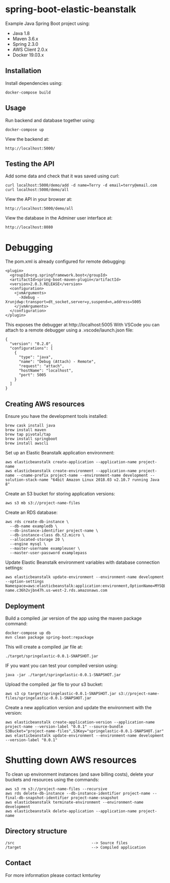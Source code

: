 # spring-boot-elastic-beanstalk

Example Java Spring Boot project using:

* Java 1.8
* Maven 3.6.x
* Spring 2.3.0
* AWS Client 2.0.x
* Docker 19.03.x


## Installation

Install dependencies using:

    docker-compose build


## Usage

Run backend and database together using:

    docker-compose up

View the backend at:

    http://localhost:5000/


## Testing the API

Add some data and check that it was saved using curl:

    curl localhost:5000/demo/add -d name=Terry -d email=terry@email.com
    curl localhost:5000/demo/all

View the API in your browser at:

    http://localhost:5000/demo/all

View the database in the Adminer user interface at:

    http://localhost:8080


# Debugging

The pom.xml is already configured for remote debugging:

    <plugin>
      <groupId>org.springframework.boot</groupId>
      <artifactId>spring-boot-maven-plugin</artifactId>
      <version>2.0.3.RELEASE</version>
      <configuration>
        <jvmArguments>
          -Xdebug -Xrunjdwp:transport=dt_socket,server=y,suspend=n,address=5005
        </jvmArguments>
      </configuration>
    </plugin>

This exposes the debugger at http://localhost:5005
With VSCode you can attach to a remote debugger using a .vscode/launch.json file:

    {
      "version": "0.2.0",
      "configurations": [
        {
          "type": "java",
          "name": "Debug (Attach) - Remote",
          "request": "attach",
          "hostName": "localhost",
          "port": 5005
        }
      ]
    }

## Creating AWS resources

Ensure you have the development tools installed:

    brew cask install java
    brew install maven
    brew tap pivotal/tap
    brew install springboot
    brew install awscli

Set up an Elastic Beanstalk application environment:

    aws elasticbeanstalk create-application --application-name project-name
    aws elasticbeanstalk create-environment --application-name project-name --cname-prefix project-name --environment-name development --solution-stack-name "64bit Amazon Linux 2018.03 v2.10.7 running Java 8"

Create an S3 bucket for storing application versions:

    aws s3 mb s3://project-name-files

Create an RDS database:

    aws rds create-db-instance \
      --db-name exampledb \
      --db-instance-identifier project-name \
      --db-instance-class db.t2.micro \
      --allocated-storage 20 \
      --engine mysql \
      --master-username exampleuser \
      --master-user-password examplepass

Update Elastic Beanstalk environment variables with database connection settings:

    aws elasticbeanstalk update-environment --environment-name development --option-settings Namespace=aws:elasticbeanstalk:application:environment,OptionName=MYSQL_HOST,Value=project-name.c36h2vjbn47h.us-west-2.rds.amazonaws.com


## Deployment

Build a compiled .jar version of the app using the maven package command:

    docker-compose up db
    mvn clean package spring-boot:repackage

This will create a compiled .jar file at:

    ./target/springelastic-0.0.1-SNAPSHOT.jar

IF you want you can test your compiled version using:

    java -jar ./target/springelastic-0.0.1-SNAPSHOT.jar

Upload the compiled .jar file to your s3 bucket:

    aws s3 cp target/springelastic-0.0.1-SNAPSHOT.jar s3://project-name-files/springelastic-0.0.1-SNAPSHOT.jar

Create a new application version and update the environment with the version:

    aws elasticbeanstalk create-application-version --application-name project-name --version-label "0.0.1" --source-bundle S3Bucket="project-name-files",S3Key="springelastic-0.0.1-SNAPSHOT.jar"
    aws elasticbeanstalk update-environment --environment-name development --version-label "0.0.1"


# Shutting down AWS resources

To clean up environment instances (and save billing costs), delete your buckets and resources using the commands:

    aws s3 rm s3://project-name-files --recursive
    aws rds delete-db-instance --db-instance-identifier project-name --final-db-snapshot-identifier project-name-snapshot
    aws elasticbeanstalk terminate-environment --environment-name development
    aws elasticbeanstalk delete-application --application-name project-name


## Directory structure

    /src                                  --> Source files
    /target                               --> Compiled application


## Contact

For more information please contact kmturley
